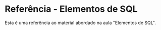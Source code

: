 # Referência - Elementos de SQL
Esta é uma referência ao material abordado na aula "Elementos de SQL".
